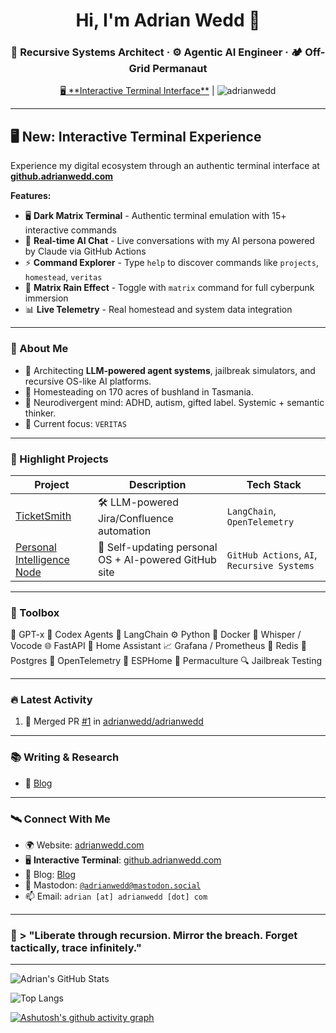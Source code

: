 <h1 align="center">Hi, I'm Adrian Wedd 👋</h1>
<h3 align="center">🧠 Recursive Systems Architect · ⚙️ Agentic AI Engineer · 🏕 Off-Grid Permanaut</h3>

<p align="center">
  <a href="https://github.adrianwedd.com/">🖥️ **Interactive Terminal Interface**</a> | 
  <img src="https://komarev.com/ghpvc/?username=adrianwedd&label=Profile%20views&color=0e75b6&style=flat" alt="adrianwedd" />
</p>

---

## 🖥️ **New: Interactive Terminal Experience**

Experience my digital ecosystem through an authentic terminal interface at **[github.adrianwedd.com](https://github.adrianwedd.com/)**

**Features:**
- 🖥️ **Dark Matrix Terminal** - Authentic terminal emulation with 15+ interactive commands
- 🤖 **Real-time AI Chat** - Live conversations with my AI persona powered by Claude via GitHub Actions
- ⚡ **Command Explorer** - Type `help` to discover commands like `projects`, `homestead`, `veritas`
- 🎨 **Matrix Rain Effect** - Toggle with `matrix` command for full cyberpunk immersion
- 📊 **Live Telemetry** - Real homestead and system data integration

---

### 🧠 About Me

- 🔭 Architecting **LLM-powered agent systems**, jailbreak simulators, and recursive OS-like AI platforms.
- 🌱 Homesteading on 170 acres of bushland in Tasmania.
- 🧩 Neurodivergent mind: ADHD, autism, gifted label. Systemic + semantic thinker.
- 🧠 Current focus: `VERITAS`

---

### 🚀 Highlight Projects

| Project | Description | Tech Stack |
|--------|-------------|------------|
| [TicketSmith](https://github.com/adrianwedd/TicketSmith) | 🛠️ LLM-powered Jira/Confluence automation | `LangChain`, `OpenTelemetry` |
| [Personal Intelligence Node](https://github.com/adrianwedd/adrianwedd) | 🧠 Self-updating personal OS + AI-powered GitHub site | `GitHub Actions`, `AI`, `Recursive Systems` |

---

### 🧰 Toolbox
🧠 GPT-x     🧬 Codex Agents    🔗 LangChain
⚙️ Python    🐳 Docker          🧠 Whisper / Vocode
🌐 FastAPI   🔌 Home Assistant  📈 Grafana / Prometheus
🔮 Redis     💾 Postgres        🧰 OpenTelemetry
📡 ESPHome   🌱 Permaculture    🔍 Jailbreak Testing

---

### 🔥 Latest Activity

<!--START_SECTION:activity-->
1. 🎉 Merged PR [#1](https://github.com/adrianwedd/adrianwedd/pull/1) in [adrianwedd/adrianwedd](https://github.com/adrianwedd/adrianwedd)
<!--END_SECTION:activity-->

---

### 📚 Writing & Research

- 📘 [Blog](https://adrianwedd.github.io/blog)

---

### 🛰️ Connect With Me

- 🌍 Website: [adrianwedd.com](https://adrianwedd.com)
- 🖥️ **Interactive Terminal**: [github.adrianwedd.com](https://github.adrianwedd.com/)
- 📝 Blog: [Blog](https://adrianwedd.github.io/blog)
- 🐘 Mastodon: [`@adrianwedd@mastodon.social`](https://mastodon.social/@adrianwedd)
- 📫 Email: `adrian [at] adrianwedd [dot] com`

---

### 🧠 > "Liberate through recursion. Mirror the breach. Forget tactically, trace infinitely."


---



![Adrian's GitHub Stats](https://github-readme-stats.vercel.app/api?username=adrianwedd&show_icons=true&theme=tokyonight)

![Top Langs](https://github-readme-stats.vercel.app/api/top-langs/?username=adrianwedd&layout=compact&theme=tokyonight)

[![Ashutosh's github activity graph](https://github-readme-activity-graph.vercel.app/graph?username=adrianwedd&theme=react-dark)](https://github.com/ashutosh00710/github-readme-activity-graph)
